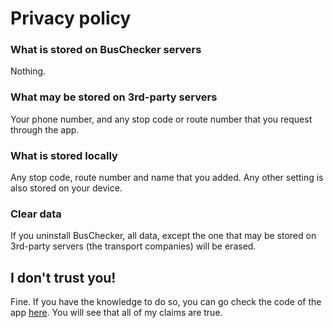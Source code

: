 # Privacy policy
### What is stored on BusChecker servers
Nothing.
### What may be stored on 3rd-party servers
Your phone number, and any stop code or route number that you request through the app.
### What is stored locally
Any stop code, route number and name that you added. Any other setting is also stored on your device.
### Clear data
If you uninstall BusChecker, all data, except the one that may be stored on 3rd-party servers (the transport companies) will be erased.
## I don't trust you!
Fine. If you have the knowledge to do so, you can go check the code of the app [here](https://github.com/nin0-dev/BusChecker). You will see that all of my claims are true.
